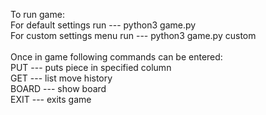 
To run game: </br>
    For default settings run     --- python3 game.py </br>
    For custom settings menu run --- python3 game.py custom </br>
</br>
Once in game following commands can be entered: </br>
    PUT <column> --- puts piece in specified column </br>
    GET          --- list move history </br>
    BOARD        --- show board </br>
    EXIT         --- exits game </br>
